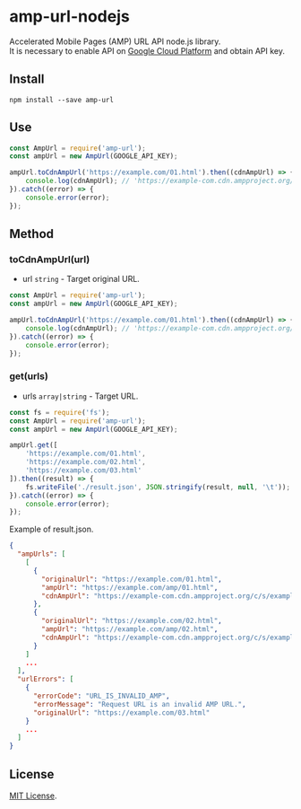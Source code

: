 # amp-url-nodejs

Accelerated Mobile Pages (AMP) URL API node.js library.  
It is necessary to enable API on [Google Cloud Platform](https://cloud.google.com/) and obtain API key.

## Install

```
npm install --save amp-url
```

## Use

```js
const AmpUrl = require('amp-url');
const ampUrl = new AmpUrl(GOOGLE_API_KEY);

ampUrl.toCdnAmpUrl('https://example.com/01.html').then((cdnAmpUrl) => {
    console.log(cdnAmpUrl); // 'https://example-com.cdn.ampproject.org/c/s/example.com/amp/01.html'
}).catch((error) => {
    console.error(error);
});
```

## Method

### toCdnAmpUrl(url)

- url `string` - Target original URL.

```js
const AmpUrl = require('amp-url');
const ampUrl = new AmpUrl(GOOGLE_API_KEY);

ampUrl.toCdnAmpUrl('https://example.com/01.html').then((cdnAmpUrl) => {
    console.log(cdnAmpUrl); // 'https://example-com.cdn.ampproject.org/c/s/example.com/amp/01.html'
}).catch((error) => {
    console.error(error);
});
```

### get(urls)

- urls `array|string` - Target URL.

```js
const fs = require('fs');
const AmpUrl = require('amp-url');
const ampUrl = new AmpUrl(GOOGLE_API_KEY);

ampUrl.get([
    'https://example.com/01.html',
    'https://example.com/02.html',
    'https://example.com/03.html'
]).then((result) => {
    fs.writeFile('./result.json', JSON.stringify(result, null, '\t'));
}).catch((error) => {
    console.error(error);
});
```

Example of result.json.

```json
{
  "ampUrls": [
    [
      {
        "originalUrl": "https://example.com/01.html",
        "ampUrl": "https://example.com/amp/01.html",
        "cdnAmpUrl": "https://example-com.cdn.ampproject.org/c/s/example.com/amp/01.html"
      },
      {
        "originalUrl": "https://example.com/02.html",
        "ampUrl": "https://example.com/amp/02.html",
        "cdnAmpUrl": "https://example-com.cdn.ampproject.org/c/s/example.com/amp/02.htmls"
      }
    ]
    ...
  ],
  "urlErrors": [
    {
      "errorCode": "URL_IS_INVALID_AMP",
      "errorMessage": "Request URL is an invalid AMP URL.",
      "originalUrl": "https://example.com/03.html"
    }
    ...
  ]
}
```

## License

[MIT License](https://github.com/kmrk/amp-url-nodejs/blob/master/LICENSE).
